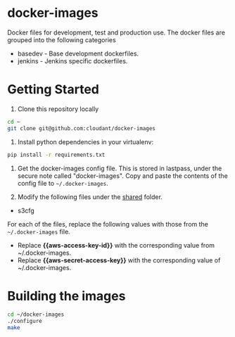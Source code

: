 docker-images
=============

Docker files for development, test and production use. The docker files are grouped into the following categories

* basedev - Base development dockerfiles.
* jenkins - Jenkins specific dockerfiles.


Getting Started
===============

1) Clone this repository locally
```bash
cd ~
git clone git@github.com:cloudant/docker-images
```

1) Install python dependencies in your virtualenv:
```bash
pip install -r requirements.txt
```

1) Get the docker-images config file. This is stored in lastpass, under the secure note called "docker-images". Copy and paste the contents of the config file to `~/.docker-images`.

2) Modify the following files under the [shared](shared) folder.

* s3cfg

For each of the files, replace the following values with those from the `~/.docker-images` file.

* Replace **{{aws-access-key-id}}** with the corresponding value from ~/.docker-images.
* Replace **{{aws-secret-access-key}}** with the corresponding value of ~/.docker-images.

Building the images
===================
```bash
cd ~/docker-images
./configure
make
```
